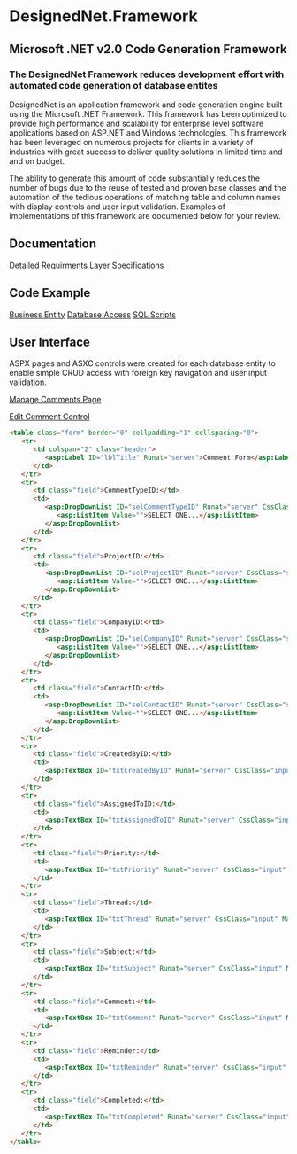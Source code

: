 # DesignedNet.Framework
## Microsoft .NET v2.0 Code Generation Framework

### The DesignedNet Framework reduces development effort with automated code generation of database entites

DesignedNet is an application framework and code generation engine built using the Microsoft .NET Framework. This framework has been optimized to provide high performance and scalability for enterprise level software applications based on ASP.NET and Windows technologies. This framework has been leveraged on numerous projects for clients in a variety of industries with great success to deliver quality solutions in limited time and and on budget.

The ability to generate this amount of code substantially reduces the number of bugs due to the reuse of tested and proven base classes and the automation of the tedious operations of matching table and column names with display controls and user input validation. Examples of implementations of this framework are documented below for your review.

## Documentation

[Detailed Requirments](../master/Documentation/Requirements.pdf)
[Layer Specifications](../master/Documentation/Specifications.pdf)

## Code Example

[Business Entity](../master/Output/Biz/BizComment.cs)
[Database Access](../master/Output/Dal/DalComment.cs)
[SQL Scripts](../master/Output/Sql/SqlComment.cs)

## User Interface

ASPX pages and ASXC controls were created for each database entity to enable simple CRUD access with foreign key navigation and user input validation.

[Manage Comments Page](../master/Output/Web/ManageComment.ascx.cs)

[Edit Comment Control](../master/Output/Web/Controls/CommentEdit.ascx.cs)

```html
<table class="form" border="0" cellpadding="1" cellspacing="0">
   <tr>
      <td colspan="2" class="header">
         <asp:Label ID="lblTitle" Runat="server">Comment Form</asp:Label>
      </td>
   </tr>
   <tr>
      <td class="field">CommentTypeID:</td>
      <td>
         <asp:DropDownList ID="selCommentTypeID" Runat="server" CssClass="select">
            <asp:ListItem Value="">SELECT ONE...</asp:ListItem>
         </asp:DropDownList>
      </td>
   </tr>
   <tr>
      <td class="field">ProjectID:</td>
      <td>
         <asp:DropDownList ID="selProjectID" Runat="server" CssClass="select">
            <asp:ListItem Value="">SELECT ONE...</asp:ListItem>
         </asp:DropDownList>
      </td>
   </tr>
   <tr>
      <td class="field">CompanyID:</td>
      <td>
         <asp:DropDownList ID="selCompanyID" Runat="server" CssClass="select">
            <asp:ListItem Value="">SELECT ONE...</asp:ListItem>
         </asp:DropDownList>
      </td>
   </tr>
   <tr>
      <td class="field">ContactID:</td>
      <td>
         <asp:DropDownList ID="selContactID" Runat="server" CssClass="select">
            <asp:ListItem Value="">SELECT ONE...</asp:ListItem>
         </asp:DropDownList>
      </td>
   </tr>
   <tr>
      <td class="field">CreatedByID:</td>
      <td>
         <asp:TextBox ID="txtCreatedByID" Runat="server" CssClass="input" MaxLength="25"></asp:TextBox>
      </td>
   </tr>
   <tr>
      <td class="field">AssignedToID:</td>
      <td>
         <asp:TextBox ID="txtAssignedToID" Runat="server" CssClass="input" MaxLength="25"></asp:TextBox>
      </td>
   </tr>
   <tr>
      <td class="field">Priority:</td>
      <td>
         <asp:TextBox ID="txtPriority" Runat="server" CssClass="input" MaxLength="25"></asp:TextBox>
      </td>
   </tr>
   <tr>
      <td class="field">Thread:</td>
      <td>
         <asp:TextBox ID="txtThread" Runat="server" CssClass="input" MaxLength="50"></asp:TextBox>
      </td>
   </tr>
   <tr>
      <td class="field">Subject:</td>
      <td>
         <asp:TextBox ID="txtSubject" Runat="server" CssClass="input" MaxLength="500"></asp:TextBox>
      </td>
   </tr>
   <tr>
      <td class="field">Comment:</td>
      <td>
         <asp:TextBox ID="txtComment" Runat="server" CssClass="input" MaxLength="5000"></asp:TextBox>
      </td>
   </tr>
   <tr>
      <td class="field">Reminder:</td>
      <td>
         <asp:TextBox ID="txtReminder" Runat="server" CssClass="input" MaxLength="25"></asp:TextBox>
      </td>
   </tr>
   <tr>
      <td class="field">Completed:</td>
      <td>
         <asp:TextBox ID="txtCompleted" Runat="server" CssClass="input" MaxLength="25"></asp:TextBox>
      </td>
   </tr>
</table>
```

